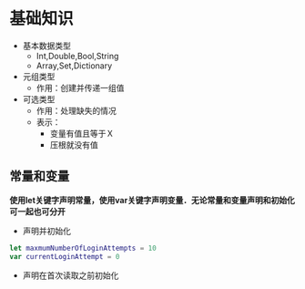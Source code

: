 # 基础知识

* 基本数据类型
    * Int,Double,Bool,String
    * Array,Set,Dictionary
* 元组类型
    * 作用：创建并传递一组值
* 可选类型
    * 作用：处理缺失的情况
    * 表示：
        * 变量有值且等于Ｘ
        * 压根就没有值

## 常量和变量

**使用let关键字声明常量，使用var关键字声明变量．无论常量和变量声明和初始化可一起也可分开**


* 声明并初始化

```swift
let maxmumNumberOfLoginAttempts = 10
var currentLoginAttempt = 0
```

* 声明在首次读取之前初始化

```swift



```


